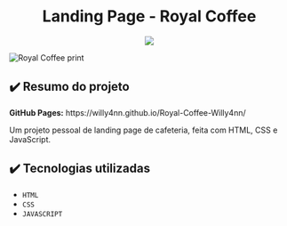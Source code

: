 <h1 align="center"> Landing Page - Royal Coffee </h1>

<p align="center">
  <img src="https://img.shields.io/badge/STATUS-CONCLUÍDO-brightgreen""/>
</p>

![Royal Coffee print](https://user-images.githubusercontent.com/101363317/199817379-b83ec075-6515-408b-bf7e-2d1c0c5534f5.png)

<h2> ✔️ Resumo do projeto </h2>
<p><b>GitHub Pages:</b> https://willy4nn.github.io/Royal-Coffee-Willy4nn/ </p>
<p> Um projeto pessoal de landing page de cafeteria, feita com HTML, CSS e JavaScript. </p>

<h2> ✔️ Tecnologias utilizadas </h2>

- ``HTML``
- ``CSS``
- ``JAVASCRIPT``

